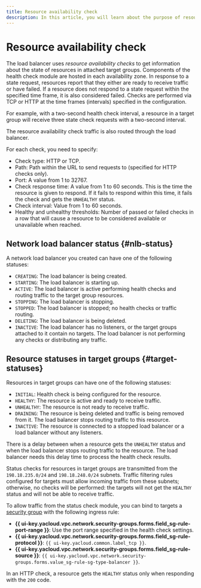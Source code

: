 ```yaml
---
title: Resource availability check
description: In this article, you will learn about the purpose of resource availability checks and the different states of the network load balancer and target group resources.
---
```


# Resource availability check


The load balancer uses *resource availability checks* to get information about the state of resources in attached target groups. Components of the health check module are hosted in each availability zone. In response to a state request, resources report that they either are ready to receive traffic or have failed. If a resource does not respond to a state request within the specified time frame, it is also considered failed. Checks are performed via TCP or HTTP at the time frames (intervals) specified in the configuration.

For example, with a two-second health check interval, a resource in a target group will receive three state check requests with a two-second interval.

The resource availability check traffic is also routed through the load balancer.

For each check, you need to specify:

* Check type: HTTP or TCP.
* Path: Path within the URL to send requests to (specified for HTTP checks only).
* Port: A value from 1 to 32767.
* Check response time: A value from 1 to 60 seconds. This is the time the resource is given to respond. If it fails to respond within this time, it fails the check and gets the `UNHEALTHY` status.
* Check interval: Value from 1 to 60 seconds.
* Healthy and unhealthy thresholds: Number of passed or failed checks in a row that will cause a resource to be considered available or unavailable when reached.

## Network load balancer status {#nlb-status}

A network load balancer you created can have one of the following statuses:

* `CREATING`: The load balancer is being created.
* `STARTING`: The load balancer is starting up.
* `ACTIVE`: The load balancer is active performing health checks and routing traffic to the target group resources.
* `STOPPING`: The load balancer is stopping.
* `STOPPED`: The load balancer is stopped; no health checks or traffic routing.
* `DELETING`: The load balancer is being deleted.
* `INACTIVE`: The load balancer has no listeners, or the target groups attached to it contain no targets. The load balancer is not performing any checks or distributing any traffic.

## Resource statuses in target groups {#target-statuses}

Resources in target groups can have one of the following statuses:

* `INITIAL`: Health check is being configured for the resource.
* `HEALTHY`: The resource is active and ready to receive traffic.
* `UNHEALTHY`: The resource is not ready to receive traffic.
* `DRAINING`: The resource is being deleted and traffic is being removed from it. The load balancer stops routing traffic to this resource.
* `INACTIVE`: The resource is connected to a stopped load balancer or a load balancer without any listeners.

There is a delay between when a resource gets the `UNHEALTHY` status and when the load balancer stops routing traffic to the resource. The load balancer needs this delay time to process the health check results.

Status checks for resources in target groups are transmitted from the `198.18.235.0/24` and `198.18.248.0/24` subnets. Traffic filtering rules configured for targets must allow incoming traffic from these subnets; otherwise, no checks will be performed: the targets will not get the `HEALTHY` status and will not be able to receive traffic.

To allow traffic from the status check module, you can bind to targets a [security group](../../vpc/concepts/security-groups.md) with the following ingress rule:
* **{{ ui-key.yacloud.vpc.network.security-groups.forms.field_sg-rule-port-range }}**: Use the port range specified in the health check settings.
* **{{ ui-key.yacloud.vpc.network.security-groups.forms.field_sg-rule-protocol }}**: `{{ ui-key.yacloud.common.label_tcp }}`.
* **{{ ui-key.yacloud.vpc.network.security-groups.forms.field_sg-rule-source }}**: `{{ ui-key.yacloud.vpc.network.security-groups.forms.value_sg-rule-sg-type-balancer }}`.

In an HTTP check, a resource gets the `HEALTHY` status only when responding with the `200` code.
